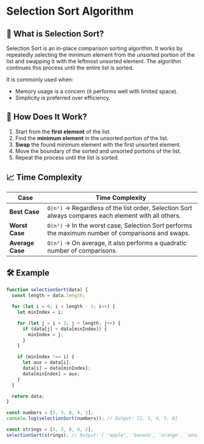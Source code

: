 # Selection Sort Algorithm

## 📌 What is Selection Sort?
Selection Sort is an in-place comparison sorting algorithm. It works by repeatedly selecting the minimum element from the unsorted portion of the list and swapping it with the leftmost unsorted element. The algorithm continues this process until the entire list is sorted.

It is commonly used when:
- Memory usage is a concern (it performs well with limited space).
- Simplicity is preferred over efficiency.

## 🔹 How Does It Work?
1. Start from the **first element** of the list.
2. Find the **minimum element** in the unsorted portion of the list.
3. **Swap** the found minimum element with the first unsorted element.
4. Move the boundary of the sorted and unsorted portions of the list.
5. Repeat the process until the list is sorted.

## 📈 Time Complexity
| Case          | Time Complexity |
|--------------|----------------|
| **Best Case**    | `O(n²)` → Regardless of the list order, Selection Sort always compares each element with all others. |
| **Worst Case**   | `O(n²)` → In the worst case, Selection Sort performs the maximum number of comparisons and swaps. |
| **Average Case** | `O(n²)` → On average, it also performs a quadratic number of comparisons. |

## 🛠 Example
```js
function selectionSort(data) {
  const length = data.length;

  for (let i = 0; i < length - 1; i++) {
    let minIndex = i;

    for (let j = i + 1; j < length; j++) {
      if (data[j] < data[minIndex]) {
        minIndex = j;
      }
    }

    if (minIndex !== i) {
      let aux = data[i];
      data[i] = data[minIndex];
      data[minIndex] = aux;
    }
  }

  return data;
}

const numbers = [5, 3, 8, 4, 2];
console.log(selectionSort(numbers)); // Output: [2, 3, 4, 5, 8]

const strings = [5, 3, 8, 4, 2];
selectionSort(strings); // Output: [ 'apple', 'banana', 'orange', 'pear' ]

